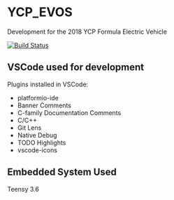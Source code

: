 # YCP_EVOS
Development for the 2018 YCP Formula Electric Vehicle

[![Build Status](https://travis-ci.org/smit-happens/YCP_EVOS.svg?branch=Develop)](https://travis-ci.org/smit-happens/YCP_EVOS)

## VSCode used for development
Plugins installed in VSCode:
  * platformio-ide 
  * Banner Comments
  * C-family Documentation Comments
  * C/C++
  * Git Lens
  * Native Debug
  * TODO Highlights
  * vscode-icons

## Embedded System Used
Teensy 3.6
